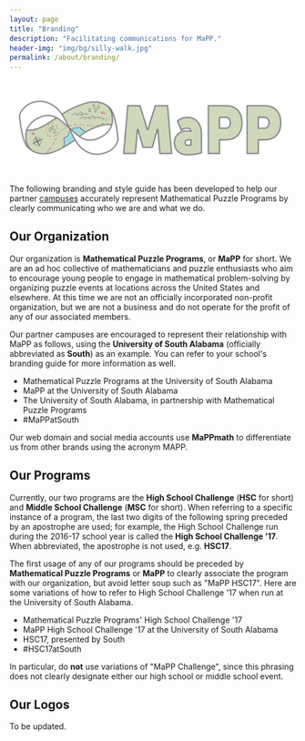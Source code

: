```yaml
---
layout: page
title: "Branding"
description: "Facilitating communications for MaPP."
header-img: "img/bg/silly-walk.jpg"
permalink: /about/branding/
---
```


![MaPP logo](/img/logo/banner_color.svg)

The following branding and style guide has been developed to help our
partner [campuses](/campuses/) accurately represent Mathematical Puzzle
Programs by clearly communicating who we are and what we do.

## Our Organization

Our organization is **Mathematical Puzzle Programs**, or **MaPP** for
short. We are an ad hoc collective of mathematicians and puzzle enthusiasts
who aim to encourage young people to engage in mathematical problem-solving
by organizing puzzle events at locations across the United States and
elsewhere. At this time we are not an officially incorporated non-profit
organization, but we are not a business and do not operate for the profit
of any of our associated members.

Our partner campuses are encouraged to represent their relationship
with MaPP as follows, using the **University of South Alabama** (officially
abbreviated as **South**) as an example. You can refer
to your school's branding guide for more information as well.

- Mathematical Puzzle Programs at the University of South Alabama
- MaPP at the University of South Alabama
- The University of South Alabama,
  in partnership with Mathematical Puzzle Programs
- #MaPPatSouth

Our web domain and social media accounts use **MaPPmath** to
differentiate us from other brands using the acronym MAPP.

## Our Programs

Currently, our two programs are the **High School Challenge** (**HSC** for
short) and **Middle School Challenge** (**MSC** for short).
When referring to a specific instance
of a program, the last two digits of the following spring preceded by
an apostrophe are used;
for example, the High School Challenge run during the 2016-17 school
year is called the **High School Challenge '17**. When abbreviated,
the apostrophe is not used, e.g. **HSC17**.

The first usage of any of our programs should be preceded by
**Mathematical Puzzle Programs** or **MaPP** to clearly associate
the program with our organization, but avoid letter soup such as
"MaPP HSC17". Here are some variations of
how to refer to High School Challenge '17 when run at
the University of South Alabama.

- Mathematical Puzzle Programs' High School Challenge '17
- MaPP High School Challenge '17 at the University of South Alabama
- HSC17, presented by South
- #HSC17atSouth

In particular, do **not** use variations of "MaPP Challenge", since
this phrasing does not clearly designate either our high school or
middle school event.

## Our Logos

To be updated.

